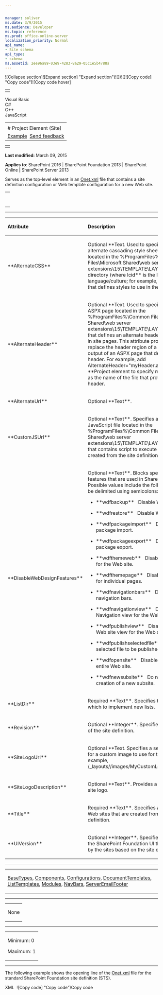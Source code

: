 ```yaml
---


manager: soliver
ms.date: 3/9/2015
ms.audience: Developer
ms.topic: reference
ms.prod: office-online-server
localization_priority: Normal
api_name:
- Site schema
api_type:
- schema
ms.assetid: 2ee96a89-03e9-4283-8a29-05c1e5b4788a
---
```


![Collapse
section]![Expand
section] "Expand section")![]()![])![]![]()![Copy
code] "Copy code")![Copy code
hover]
<table>
<tbody>
<tr class="odd">
<td align="left"></td>
</tr>
</tbody>
</table>

Visual Basic  
C\#  
C++  
JavaScript  

<table>
<tbody>
<tr class="odd">
<td align="left"><span id="runningHeaderText"></span></td>
</tr>
<tr class="even">
<td align="left"># Project Element (Site)</td>
</tr>
<tr class="odd">
<td align="left"><a href="#exampleToggle">Example</a>  <span id="headfeedbackarea" class="feedbackhead"><a href="javascript:SubmitFeedback(&#39;docthis@Microsoft.com&#39;,&#39;&#39;,&#39;&#39;,&#39;&#39;,&#39;1.0.18082.1225&#39;,&#39;%0\dThank%20you%20for%20your%20feedback.%20The%20developer%20writing%20teams%20use%20your%20feedback%20to%20improve%20documentation.%20While%20we%20are%20reviewing%20your%20feedback,%20we%20may%20send%20you%20e-mail%20to%20ask%20for%20clarification%20or%20feedback%20on%20a%20solution.%20We%20do%20not%20use%20your%20e-mail%20address%20for%20any%20other%20purpose%20and%20we%20delete%20it%20after%20we%20finish%20our%20review.%0\AFor%20further%20information%20about%20the%20privacy%20policies%20of%20Microsoft,%20please%20see%20http://privacy.microsoft.com/en-us/default.aspx.%0\A%0\d&#39;,&#39;Customer%20feedback&#39;);">Send feedback</a></span></td>
</tr>
</tbody>
</table>

<table>
<colgroup>
<col width="100%" />
</colgroup>
<tbody>
<tr class="odd">
<td align="left"></td>
</tr>
</tbody>
</table>

**Last modified:** March 09, 2015

**Applies to**: SharePoint 2016 | SharePoint Foundation 2013 |
SharePoint Online | SharePoint Server 2013

Serves as the top-level element in an
[Onet.xml](http://msdn.microsoft.com/library/b99d6657-d9ae-4135-a43c-c58cdfcdc6c1(Office.15).aspx)
file that contains a site definition configuration or Web template
configuration for a new Web site.

<span codelanguage="other"></span>
<table>
<colgroup>
<col width="100%" />
</colgroup>
<tbody>
<tr class="odd">
<td align="left"><pre><code><Project
  AlternateCSS = "Text"
  AlternateHeader = "Text"  AlternateUrl = "Text"
  CustomJSUrl = "Text"
  DisableWebDesignFeatures = "Text"
  ListDir = "Text"
  Revision = "Integer"
  SiteLogoUrl = "Text"  SiteLogoDescription = "Text"
  Title = "Text"  UIVersion = "Integer">
</Project></code></pre></td>
</tr>
</tbody>
</table>


-----------------------------------------------------------------------------------------------------------------------------------------------------------------------------------------------

<table>
<colgroup>
<col width="50%" />
<col width="50%" />
</colgroup>
<thead>
<tr class="header">
<th align="left"><p>Attribute</p></th>
<th align="left"><p>Description</p></th>
</tr>
</thead>
<tbody>
<tr class="odd">
<td align="left"><p>**AlternateCSS**</p></td>
<td align="left"><p>Optional **Text</span>. Used to specify the name of an alternate cascading style sheets (CSS) file located in the %ProgramFiles%\Common Files\Microsoft Shared\web server extensions\15\TEMPLATE\LAYOUTS\<span class="placeholder">lcid</span>\STYLES directory (where <span class="placeholder">lcid** is the ID of a language/culture; for example, 1033 for English) that defines styles to use in the configuration.</p></td>
</tr>
<tr class="even">
<td align="left"><p>**AlternateHeader**</p></td>
<td align="left"><p>Optional **Text</span>. Used to specify the name of an ASPX page located in the %ProgramFiles%\Common Files\Microsoft Shared\web server extensions\15\TEMPLATE\LAYOUTS directory that defines an alternate header for the top area in site pages. This attribute provides a means to replace the header region of a page with the output of an ASPX page that defines a different header. For example, add <span class="code">AlternateHeader="myHeader.aspx"</span> to the **Project</span> element to specify <span class="code">myHeader.aspx** as the name of the file that provides an alternate header.</p></td>
</tr>
<tr class="odd">
<td align="left"><p>**AlternateUrl**</p></td>
<td align="left"><p>Optional **Text**.</p></td>
</tr>
<tr class="even">
<td align="left"><p>**CustomJSUrl**</p></td>
<td align="left"><p>Optional **Text**. Specifies a custom JavaScript file located in the %ProgramFiles%\Common Files\Microsoft Shared\web server extensions\15\TEMPLATE\LAYOUTS directory that contains script to execute within a site created from the site definition.</p></td>
</tr>
<tr class="odd">
<td align="left"><p>**DisableWebDesignFeatures**</p></td>
<td align="left"><p>Optional **Text**. Blocks specific editing features that are used in SharePoint Designer. Possible values include the following, which can be delimited using semicolons:</p>
<ul>
<li><p>**wdfbackup**   Disable Web site backup.</p></li>
<li><p>**wdfrestore**   Disable Web site restore.</p></li>
<li><p>**wdfpackageimport**   Disable Web site package import.</p></li>
<li><p>**wdfpackageexport**   Disable Web site package export.</p></li>
<li><p>**wdfthemeweb**   Disable theme support for the Web site.</p></li>
<li><p>**wdfthemepage**   Disable theme support for individual pages.</p></li>
<li><p>**wdfnavigationbars**   Disable support for navigation bars.</p></li>
<li><p>**wdfnavigationview**   Disable the Navigation view for the Web site.</p></li>
<li><p>**wdfpublishview**   Disable the Remote Web site view for the Web site.</p></li>
<li><p>**wdfpublishselectedfile**   Do not allow the selected file to be published.</p></li>
<li><p>**wdfopensite**   Disable access to the entire Web site.</p></li>
<li><p>**wdfnewsubsite**   Do not allow the creation of a new subsite.</p></li>
</ul></td>
</tr>
<tr class="even">
<td align="left"><p>**ListDir**</p></td>
<td align="left"><p>Required **Text**. Specifies the directory in which to implement new lists.</p></td>
</tr>
<tr class="odd">
<td align="left"><p>**Revision**</p></td>
<td align="left"><p>Optional **Integer**. Specifies the build number of the site definition.</p></td>
</tr>
<tr class="even">
<td align="left"><p>**SiteLogoUrl**</p></td>
<td align="left"><p>Optional **Text</span>. Specifies a server-relative URL for a custom image to use for the site logo. For example, <span class="code">/_layouts//images/MyCustomLogo.gif**.</p></td>
</tr>
<tr class="odd">
<td align="left"><p>**SiteLogoDescription**</p></td>
<td align="left"><p>Optional **Text**. Provides a description of the site logo.</p></td>
</tr>
<tr class="even">
<td align="left"><p>**Title**</p></td>
<td align="left"><p>Required **Text**. Specifies a default name for Web sites that are created from the site definition.</p></td>
</tr>
<tr class="odd">
<td align="left"><p>**UIVersion**</p></td>
<td align="left"><p>Optional **Integer**. Specifies the version of the SharePoint Foundation UI that is being used by the sites based on the site definition.</p></td>
</tr>
</tbody>
</table>


---------------------------------------------------------------------------------------------------------------------------------------------------------------------------------------------------

<table>
<colgroup>
<col width="100%" />
</colgroup>
<tbody>
<tr class="odd">
<td align="left"><p><a href="basetypes-element-site.md">BaseTypes</a>, <a href="components-element-site.md">Components</a>, <a href="configurations-element-site.md">Configurations</a>, <a href="documenttemplates-element-site.md">DocumentTemplates</a>, <a href="listtemplates-element-site.md">ListTemplates</a>, <a href="modules-element-site.md">Modules</a>, <a href="navbars-element-site.md">NavBars</a>, <a href="serveremailfooter-element-site.md">ServerEmailFooter</a></p></td>
</tr>
</tbody>
</table>


----------------------------------------------------------------------------------------------------------------------------------------------------------------------------------------------------

<table>
<colgroup>
<col width="100%" />
</colgroup>
<tbody>
<tr class="odd">
<td align="left"><p>None</p></td>
</tr>
</tbody>
</table>


------------------------------------------------------------------------------------------------------------------------------------------------------------------------------------------------

<table>
<colgroup>
<col width="100%" />
</colgroup>
<tbody>
<tr class="odd">
<td align="left"><p>Minimum: 0</p>
<p>Maximum: 1</p></td>
</tr>
</tbody>
</table>


------------------------------------------------------------------------------------------------------------------------------------------------------------------------------------------

The following example shows the opening line of the
[Onet.xml](http://msdn.microsoft.com/library/b99d6657-d9ae-4135-a43c-c58cdfcdc6c1(Office.15).aspx)
file for the standard SharePoint Foundation site definition (<span
class="keyword">STS</span>).

<span codelanguage="xmlLang"></span>
XML 
<span class="copyCode" onclick="CopyCode(this)"
onkeypress="CopyCode_CheckKey(this, event)"
onmouseover="ChangeCopyCodeIcon(this)"
onmouseout="ChangeCopyCodeIcon(this)" tabindex="0">![Copy
code] "Copy code")Copy code</span>
    <Project Title="$Resources:onet_TeamWebSite;" Revision="2" ListDir="$Resources:core,lists_Folder;" xmlns:ows="Microsoft SharePoint">








